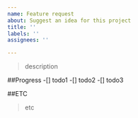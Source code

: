 ```yaml
---
name: Feature request
about: Suggest an idea for this project
title: ''
labels: ''
assignees: ''

---
```


> description

##Progress
-[] todo1
-[] todo2
-[] todo3

##ETC
>etc
